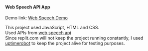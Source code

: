 <h4> Web Speech API App</h4>

<p>

  
</p>

Demo link:    <a href="https://ttsapi.htcs.repl.co/" target="_blank">Web Speech Demo</a>


This project used JavaScript, HTML and CSS.<br>
Used APIs from <a href="https://developer.mozilla.org/en-US/docs/Web/API/Web_Speech_API" target="_blank">web speech api</a><br>
Since replit.com will not keep the project running constantly, I used <a href="https://uptimerobot.com " target="_blank">uptimerobot</a> to keep the project alive for testing purposes.
</p>


